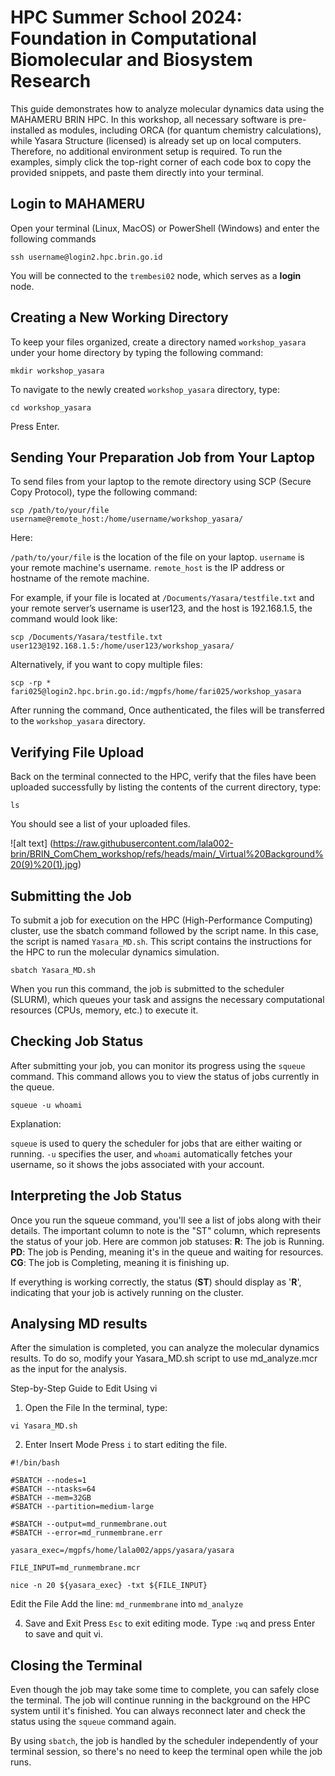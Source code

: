 # HPC Summer School 2024: Foundation in Computational Biomolecular and Biosystem Research

This guide demonstrates how to analyze molecular dynamics data using the MAHAMERU BRIN HPC. In this workshop, all necessary software is pre-installed as modules, including ORCA (for quantum chemistry calculations), while Yasara Structure (licensed) is already set up on local computers. Therefore, no additional environment setup is required. To run the examples, simply click the top-right corner of each code box to copy the provided snippets, and paste them directly into your terminal.

## Login to MAHAMERU
Open your terminal (Linux, MacOS) or PowerShell (Windows) and enter the following commands
```
ssh username@login2.hpc.brin.go.id
```
You will be connected to the `trembesi02` node, which serves as a **login** node.

## Creating a New Working Directory
To keep your files organized, create a directory named `workshop_yasara` under your home directory by typing the following command:
```
mkdir workshop_yasara
```
To navigate to the newly created `workshop_yasara` directory, type:
```
cd workshop_yasara
```
Press Enter.

## Sending Your Preparation Job from Your Laptop
To send files from your laptop to the remote directory using SCP (Secure Copy Protocol), type the following command:
```
scp /path/to/your/file username@remote_host:/home/username/workshop_yasara/
```
Here:

`/path/to/your/file` is the location of the file on your laptop.
`username` is your remote machine's username.
`remote_host` is the IP address or hostname of the remote machine.

For example, if your file is located at `/Documents/Yasara/testfile.txt` and your remote server’s username is user123, and the host is 192.168.1.5, the command would look like:
```
scp /Documents/Yasara/testfile.txt user123@192.168.1.5:/home/user123/workshop_yasara/
```
Alternatively, if you want to copy multiple files:
```
scp -rp * fari025@login2.hpc.brin.go.id:/mgpfs/home/fari025/workshop_yasara
```
After running the command, Once authenticated, the files will be transferred to the `workshop_yasara` directory.

## Verifying File Upload
Back on the terminal connected to the HPC, verify that the files have been uploaded successfully by listing the contents of the current directory, type:
```
ls
```
You should see a list of your uploaded files.

![alt text] (https://raw.githubusercontent.com/lala002-brin/BRIN_ComChem_workshop/refs/heads/main/_Virtual%20Background%20(9)%20(1).jpg)

## Submitting the Job
To submit a job for execution on the HPC (High-Performance Computing) cluster, use the sbatch command followed by the script name. In this case, the script is named `Yasara_MD.sh`. This script contains the instructions for the HPC to run the molecular dynamics simulation.
```
sbatch Yasara_MD.sh
```
When you run this command, the job is submitted to the scheduler (SLURM), which queues your task and assigns the necessary computational resources (CPUs, memory, etc.) to execute it.

## Checking Job Status
After submitting your job, you can monitor its progress using the `squeue` command. This command allows you to view the status of jobs currently in the queue.
```
squeue -u whoami
```
Explanation:

`squeue` is used to query the scheduler for jobs that are either waiting or running.
`-u` specifies the user, and `whoami` automatically fetches your username, so it shows the jobs associated with your account.

## Interpreting the Job Status
Once you run the squeue command, you'll see a list of jobs along with their details. The important column to note is the "ST" column, which represents the status of your job. Here are common job statuses:
**R**: The job is Running.
**PD**: The job is Pending, meaning it's in the queue and waiting for resources.
**CG**: The job is Completing, meaning it is finishing up.

If everything is working correctly, the status (**ST**) should display as '**R**', indicating that your job is actively running on the cluster.

## Analysing MD results
After the simulation is completed, you can analyze the molecular dynamics results. To do so, modify your Yasara_MD.sh script to use md_analyze.mcr as the input for the analysis.

Step-by-Step Guide to Edit Using vi
1. Open the File In the terminal, type:
```
vi Yasara_MD.sh
```
2. Enter Insert Mode Press `i` to start editing the file.
```
#!/bin/bash
  
#SBATCH --nodes=1
#SBATCH --ntasks=64
#SBATCH --mem=32GB
#SBATCH --partition=medium-large

#SBATCH --output=md_runmembrane.out
#SBATCH --error=md_runmembrane.err

yasara_exec=/mgpfs/home/lala002/apps/yasara/yasara

FILE_INPUT=md_runmembrane.mcr

nice -n 20 ${yasara_exec} -txt ${FILE_INPUT}

```

Edit the File Add the line:
`md_runmembrane`
into
`md_analyze`

4. Save and Exit
Press `Esc` to exit editing mode.
Type `:wq` and press Enter to save and quit vi.

## Closing the Terminal
Even though the job may take some time to complete, you can safely close the terminal. The job will continue running in the background on the HPC system until it's finished. You can always reconnect later and check the status using the `squeue` command again.

By using `sbatch`, the job is handled by the scheduler independently of your terminal session, so there's no need to keep the terminal open while the job runs.


